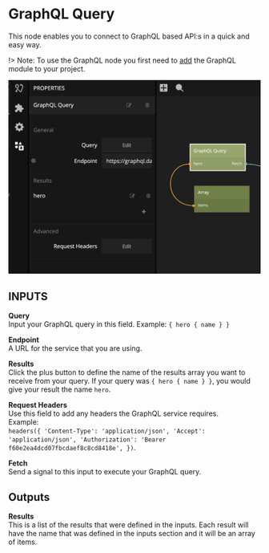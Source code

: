 # GraphQL Query

This node enables you to connect to GraphQL based API:s in a quick and easy way.

!> Note: To use the GraphQL node you first need to [add](modules/graphql/graphql-guide.md) the GraphQL module to your project.

<div class="ndl-images">
    <img src="/modules/graphql/graphql-guide-img/graphql-query-node.png" class="ndl-image medium"></img>  
</div>

## INPUTS

**Query**  
Input your GraphQL query in this field. Example: `{ hero { name } }`

**Endpoint**  
A URL for the service that you are using.

**Results**  
Click the plus button to define the name of the results array you want to receive from your query. If your query was `{ hero { name } }`, you would give your result the name `hero`.

**Request Headers**  
Use this field to add any headers the GraphQL service requires.  
Example:  
`headers({ 'Content-Type': 'application/json', 'Accept': 'application/json', 'Authorization': 'Bearer f60e2ea4dcd07fbcdaef8c8cd8418e', })`.

**Fetch**  
Send a signal to this input to execute your GraphQL query.

## Outputs

**Results**  
This is a list of the results that were defined in the inputs. Each result will have the name that was defined in the inputs section and it will be an array of items.
